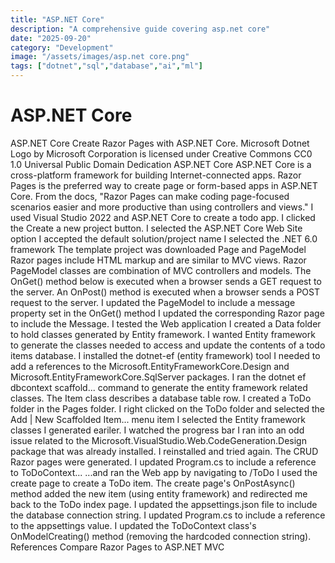 ```yaml
---
title: "ASP.NET Core"
description: "A comprehensive guide covering asp.net core"
date: "2025-09-20"
category: "Development"
image: "/assets/images/asp.net core.png"
tags: ["dotnet","sql","database","ai","ml"]
---
```


# ASP.NET Core

ASP.NET Core Create Razor Pages with ASP.NET Core. Microsoft Dotnet Logo by Microsoft Corporation is licensed under Creative Commons CC0 1.0 Universal Public Domain Dedication ASP.NET Core ASP.NET Core is a cross-platform framework for building Internet-connected apps. Razor Pages is the preferred way to create page or form-based apps in ASP.NET Core. From the docs, "Razor Pages can make coding page-focused scenarios easier and more productive than using controllers and views." I used Visual Studio 2022 and ASP.NET Core to create a todo app. I clicked the Create a new project button. I selected the ASP.NET Core Web Site option I accepted the default solution/project name I selected the .NET 6.0 framework The template project was downloaded Page and PageModel Razor pages include HTML markup and are similar to MVC views. Razor PageModel classes are combination of MVC controllers and models. The OnGet() method below is executed when a browser sends a GET request to the server. An OnPost() method is executed when a browser sends a POST request to the server. I updated the PageModel to include a message property set in the OnGet() method I updated the corresponding Razor page to include the Message. I tested the Web application I created a Data folder to hold classes generated by Entity framework. I wanted Entity framework to generate the classes needed to access and update the contents of a todo items database. I installed the dotnet-ef (entity framework) tool I needed to add a references to the Microsoft.EntityFrameworkCore.Design and Microsoft.EntityFrameworkCore.SqlServer packages. I ran the dotnet ef dbcontext scaffold... command to generate the entity framework related classes. The Item class describes a database table row. I created a ToDo folder in the Pages folder. I right clicked on the ToDo folder and selected the Add | New Scaffolded Item... menu item I selected the Entity framework classes I generated eariler. I watched the progress bar I ran into an odd issue related to the Microsoft.VisualStudio.Web.CodeGeneration.Design package that was already installed. I reinstalled and tried again. The CRUD Razor pages were generated. I updated Program.cs to include a reference to ToDoContext... ...and ran the Web app by navigating to /ToDo I used the create page to create a ToDo item. The create page's OnPostAsync() method added the new item (using entity framework) and redirected me back to the ToDo index page. I updated the appsettings.json file to include the database connection string. I updated Program.cs to include a reference to the appsettings value. I updated the ToDoContext class's OnModelCreating() method (removing the hardcoded connection string). References Compare Razor Pages to ASP.NET MVC
